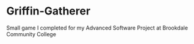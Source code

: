 # Griffin-Gatherer
Small game I completed for my Advanced Software Project at Brookdale Community College
